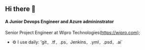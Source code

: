 ## Hi there 👋
#### A Junior Devops Engineer and Azure admininstrator
Senior Project Engineer at Wipro Technologies(https://wipro.com);<br>


- ⚙️ I use daily: 'git`, `.tf`, `.ps`, `Jenkins`, `.yml`, `.psd`, `.ai`

<!--
**Arunkumar471/Arunkumar471** is a ✨ _special_ ✨ repository because its `README.md` (this file) appears on your GitHub profile.

Here are some ideas to get you started:

- 🔭 I’m currently working on ...
- 🌱 I’m currently learning ...
- 👯 I’m looking to collaborate on ...
- 🤔 I’m looking for help with ...
- 💬 Ask me about ...
- 📫 How to reach me: ...
- 😄 Pronouns: ...
- ⚡ Fun fact: ...
-->
